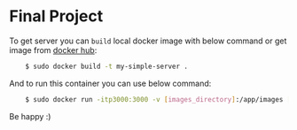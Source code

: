 # Final Project

To get server you can `build` local docker image with below command or get image from [docker hub](https://hub.docker.com/r/rzbasereh/simple-python-server):

```bash
    $ sudo docker build -t my-simple-server .
```

And to run this container you can use below command:

```bash
    $ sudo docker run -itp3000:3000 -v [images_directory]:/app/images [docker_image_name]
```

Be happy :)
